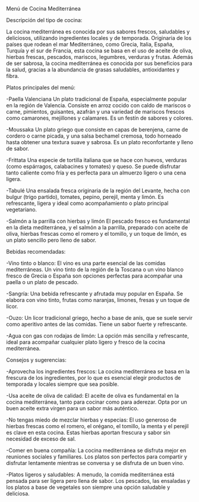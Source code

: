 Menú de Cocina Mediterránea

Descripción del tipo de cocina:

La cocina mediterránea es conocida por sus sabores frescos, saludables y deliciosos, utilizando ingredientes locales y de temporada. Originaria de los países que rodean el mar Mediterráneo, como Grecia, Italia, España, Turquía y el sur de Francia, esta cocina se basa en el uso de aceite de oliva, hierbas frescas, pescados, mariscos, legumbres, verduras y frutas. Además de ser sabrosa, la cocina mediterránea es conocida por sus beneficios para la salud, gracias a la abundancia de grasas saludables, antioxidantes y fibra.

Platos principales del menú:

-Paella Valenciana
Un plato tradicional de España, especialmente popular en la región de Valencia. Consiste en arroz cocido con caldo de mariscos o carne, pimientos, guisantes, azafrán y una variedad de mariscos frescos como camarones, mejillones y calamares. Es un festín de sabores y colores.

-Moussaka
Un plato griego que consiste en capas de berenjena, carne de cordero o carne picada, y una salsa bechamel cremosa, todo horneado hasta obtener una textura suave y sabrosa. Es un plato reconfortante y lleno de sabor.

-Frittata
Una especie de tortilla italiana que se hace con huevos, verduras (como espárragos, calabacines y tomates) y queso. Se puede disfrutar tanto caliente como fría y es perfecta para un almuerzo ligero o una cena ligera.

-Tabulé
Una ensalada fresca originaria de la región del Levante, hecha con bulgur (trigo partido), tomates, pepino, perejil, menta y limón. Es refrescante, ligera y ideal como acompañamiento o plato principal vegetariano.

-Salmón a la parrilla con hierbas y limón
El pescado fresco es fundamental en la dieta mediterránea, y el salmón a la parrilla, preparado con aceite de oliva, hierbas frescas como el romero y el tomillo, y un toque de limón, es un plato sencillo pero lleno de sabor.

Bebidas recomendadas:

-Vino tinto o blanco: El vino es una parte esencial de las comidas mediterráneas. Un vino tinto de la región de la Toscana o un vino blanco fresco de Grecia o España son opciones perfectas para acompañar una paella o un plato de pescado.

-Sangría: Una bebida refrescante y afrutada muy popular en España. Se elabora con vino tinto, frutas como naranjas, limones, fresas y un toque de licor.

-Ouzo: Un licor tradicional griego, hecho a base de anís, que se suele servir como aperitivo antes de las comidas. Tiene un sabor fuerte y refrescante.

-Agua con gas con rodajas de limón: La opción más sencilla y refrescante, ideal para acompañar cualquier plato ligero y fresco de la cocina mediterránea.

Consejos y sugerencias:

-Aprovecha los ingredientes frescos: La cocina mediterránea se basa en la frescura de los ingredientes, por lo que es esencial elegir productos de temporada y locales siempre que sea posible.

-Usa aceite de oliva de calidad: El aceite de oliva es fundamental en la cocina mediterránea, tanto para cocinar como para aderezar. Opta por un buen aceite extra virgen para un sabor más auténtico.

-No tengas miedo de mezclar hierbas y especias: El uso generoso de hierbas frescas como el romero, el orégano, el tomillo, la menta y el perejil es clave en esta cocina. Estas hierbas aportan frescura y sabor sin necesidad de exceso de sal.

-Comer en buena compañía: La cocina mediterránea se disfruta mejor en reuniones sociales y familiares. Los platos son perfectos para compartir y disfrutar lentamente mientras se conversa y se disfruta de un buen vino.

-Platos ligeros y saludables: A menudo, la comida mediterránea está pensada para ser ligera pero llena de sabor. Los pescados, las ensaladas y los platos a base de vegetales son siempre una opción saludable y deliciosa.
